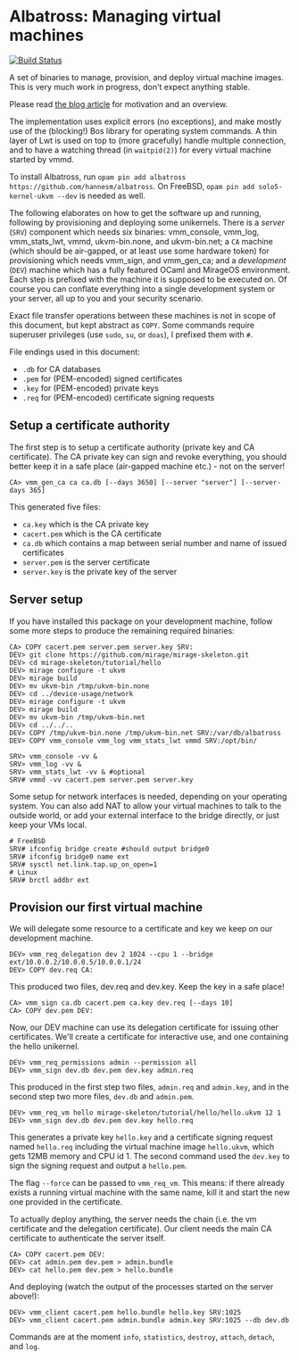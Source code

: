 # Albatross: Managing virtual machines

[![Build Status](https://travis-ci.org/hannesm/albatross.svg?branch=master)](https://travis-ci.org/hannesm/albatross)

A set of binaries to manage, provision, and deploy virtual machine images.  This
is very much work in progress, don't expect anything stable.

Please read [the blog article](https://hannes.nqsb.io/Posts/VMM) for motivation
and an overview.

The implementation uses explicit errors (no exceptions), and make mostly use of
the (blocking!) Bos library for operating system commands.  A thin layer of Lwt
is used on top to (more gracefully) handle multiple connection, and to have a
watching thread (in `waitpid(2)`) for every virtual machine started by vmmd.

To install Albatross, run `opam pin add albatross
https://github.com/hannesm/albatross`.  On FreeBSD, `opam pin add
solo5-kernel-ukvm --dev` is needed as well.

The following elaborates on how to get the software up and running, following by
provisioning and deploying some unikernels.  There is a *server* (`SRV`)
component which needs six binaries: vmm_console, vmm_log, vmm_stats_lwt, vmmd,
ukvm-bin.none, and ukvm-bin.net; a `CA` machine (which should be air-gapped, or
at least use some hardware token) for provisioning which needs vmm_sign, and
vmm_gen_ca; and a *development* (`DEV`) machine which has a fully featured OCaml
and MirageOS environment.  Each step is prefixed with the machine it is supposed
to be executed on.  Of course you can conflate everything into a single
development system or your server, all up to you and your security scenario.

Exact file transfer operations between these machines is not in scope of this
document, but kept abstract as `COPY`.  Some commands require superuser
privileges (use `sudo`, `su`, or `doas`), I prefixed them with `#`.

File endings used in this document:
- `.db` for CA databases
- `.pem` for (PEM-encoded) signed certificates
- `.key` for (PEM-encoded) private keys
- `.req` for (PEM-encoded) certificate signing requests

## Setup a certificate authority

The first step is to setup a certificate authority (private key and CA
certificate).  The CA private key can sign and revoke everything, you should
better keep it in a safe place (air-gapped machine etc.) - not on the server!

```
CA> vmm_gen_ca ca ca.db [--days 3650] [--server "server"] [--server-days 365]
```

This generated five files:
- `ca.key` which is the CA private key
- `cacert.pem` which is the CA certificate
- `ca.db` which contains a map between serial number and name of issued certificates
- `server.pem` is the server certificate
- `server.key` is the private key of the server

## Server setup

If you have installed this package on your development machine, follow some more
steps to produce the remaining required binaries:

```
CA> COPY cacert.pem server.pem server.key SRV:
DEV> git clone https://github.com/mirage/mirage-skeleton.git
DEV> cd mirage-skeleton/tutorial/hello
DEV> mirage configure -t ukvm
DEV> mirage build
DEV> mv ukvm-bin /tmp/ukvm-bin.none
DEV> cd ../device-usage/network
DEV> mirage configure -t ukvm
DEV> mirage build
DEV> mv ukvm-bin /tmp/ukvm-bin.net
DEV> cd ../../..
DEV> COPY /tmp/ukvm-bin.none /tmp/ukvm-bin.net SRV:/var/db/albatross
DEV> COPY vmm_console vmm_log vmm_stats_lwt vmmd SRV:/opt/bin/
```

```
SRV> vmm_console -vv &
SRV> vmm_log -vv &
SRV> vmm_stats_lwt -vv & #optional
SRV# vmmd -vv cacert.pem server.pem server.key
```

Some setup for network interfaces is needed, depending on your operating system.
You can also add NAT to allow your virtual machines to talk to the outside
world, or add your external interface to the bridge directly, or just keep your
VMs local.

```
# FreeBSD
SRV# ifconfig bridge create #should output bridge0
SRV# ifconfig bridge0 name ext
SRV# sysctl net.link.tap.up_on_open=1
# Linux
SRV# brctl addbr ext
```

## Provision our first virtual machine

We will delegate some resource to a certificate and key we keep on our
development machine.

```
DEV> vmm_req_delegation dev 2 1024 --cpu 1 --bridge ext/10.0.0.2/10.0.0.5/10.0.0.1/24
DEV> COPY dev.req CA:
```

This produced two files, dev.req and dev.key.  Keep the key in a safe place!

```
CA> vmm_sign ca.db cacert.pem ca.key dev.req [--days 10]
CA> COPY dev.pem DEV:
```

Now, our DEV machine can use its delegation certificate for issuing other
certificates.  We'll create a certificate for interactive use, and one
containing the hello unikernel.

```
DEV> vmm_req_permissions admin --permission all
DEV> vmm_sign dev.db dev.pem dev.key admin.req
```

This produced in the first step two files, `admin.req` and `admin.key`, and in
the second step two more files, `dev.db` and `admin.pem`.

```
DEV> vmm_req_vm hello mirage-skeleton/tutorial/hello/hello.ukvm 12 1
DEV> vmm_sign dev.db dev.pem dev.key hello.req
```

This generates a private key `hello.key` and a certificate signing request named
`hello.req` including the virtual machine image `hello.ukvm`, which gets 12MB
memory and CPU id 1.  The second command used the `dev.key` to sign the signing
request and output a `hello.pem`.

The flag `--force` can be passed to `vmm_req_vm`.  This means: if there already
exists a running virtual machine with the same name, kill it and start the new
one provided in the certificate.

To actually deploy anything, the server needs the chain (i.e. the vm certificate
and the delegation certificate).  Our client needs the main CA certificate to
authenticate the server itself.

```
CA> COPY cacert.pem DEV:
DEV> cat admin.pem dev.pem > admin.bundle
DEV> cat hello.pem dev.pem > hello.bundle
```

And deploying (watch the output of the processes started on the server above!):

```
DEV> vmm_client cacert.pem hello.bundle hello.key SRV:1025
DEV> vmm_client cacert.pem admin.bundle admin.key SRV:1025 --db dev.db
```

Commands are at the moment `info`, `statistics`, `destroy`, `attach`, `detach`,
and `log`.
